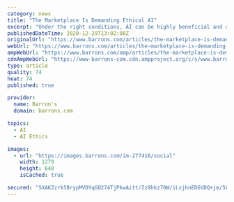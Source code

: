 ```yaml
---
category: news
title: "The Marketplace Is Demanding Ethical AI"
excerpt: "Under the right conditions, AI can be highly beneficial and a force for good. Under the wrong conditions, however, AI can lead to widespread discrimination and reinforce existing socioeconomic disparities."
publishedDateTime: 2020-12-29T13:02:00Z
originalUrl: "https://www.barrons.com/articles/the-marketplace-is-demanding-ethical-ai-51609102357"
webUrl: "https://www.barrons.com/articles/the-marketplace-is-demanding-ethical-ai-51609102357"
ampWebUrl: "https://www.barrons.com/amp/articles/the-marketplace-is-demanding-ethical-ai-51609102357"
cdnAmpWebUrl: "https://www-barrons-com.cdn.ampproject.org/c/s/www.barrons.com/amp/articles/the-marketplace-is-demanding-ethical-ai-51609102357"
type: article
quality: 74
heat: 74
published: true

provider:
  name: Barron's
  domain: barrons.com

topics:
  - AI
  - AI Ethics

images:
  - url: "https://images.barrons.com/im-277416/social"
    width: 1279
    height: 640
    isCached: true

secured: "SXAKZzrk5BrypMVDYqGQ274TjPkwAitt/Zz8hkz70W/iLxjhnED6VDQ+jm/58rugwb8PqorifLmZbfZtrJ7eFH/Jh72G+r4/KHgRnz7g5yh5Z/SPFyrcynv2EH3Bx16bIc87ibaLO7pLnBD1+jpYpNNfm6F6xW3RBnJjvimbhVDVlG4GFj9vBGbABG4nrWST7dMgRsOTdiZ+mQ8GarEzM+OBtNQo/YDcr4nEEu72hvBK6jFYL49vMCdh3sBxZ+19MKOsOZWDENKNs/7/f9CTSg+maP+cNJqmjM3/J8+HIvLrJ/FFR3CAWvUBmivSpBz1VJLhq5UdVBmrnvdcJoDCfoaqtwvOh4I0SWyftiPN88o=;C5DRRoqJBY+Fs8dZfqYIHg=="
---
```


